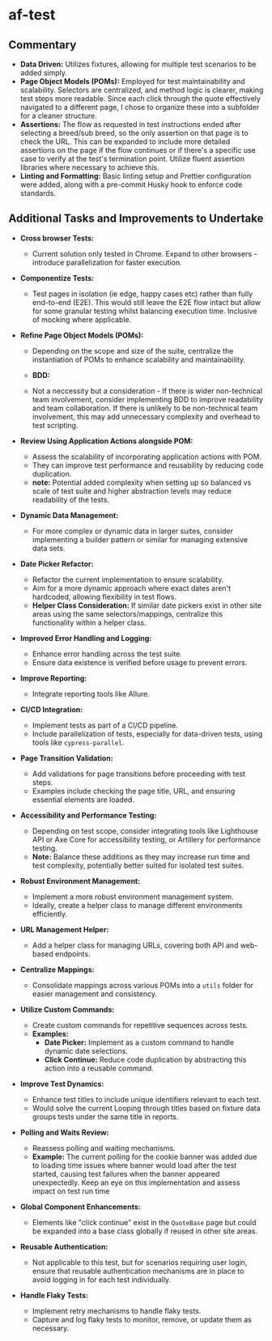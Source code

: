 # af-test

## **Commentary**

- **Data Driven:** Utilizes fixtures, allowing for multiple test scenarios to be added simply.
- **Page Object Models (POMs):** Employed for test maintainability and scalability. Selectors are centralized, and method logic is clearer, making test steps more readable. Since each click through the quote effectively navigated to a different page, I chose to organize these into a subfolder for a cleaner structure.
- **Assertions:** The flow as requested in test instructions ended after selecting a breed/sub breed, so the only assertion on that page is to check the URL. This can be expanded to include more detailed assertions on the page if the flow continues or if there's a specific use case to verify at the test's termination point. Utilize fluent assertion libraries where necessary to achieve this.
- **Linting and Formatting:** Basic linting setup and Prettier configuration were added, along with a pre-commit Husky hook to enforce code standards.

## **Additional Tasks and Improvements to Undertake**

- **Cross browser Tests:**
  - Current solution only tested in Chrome. Expand to other browsers - introduce parallelization for faster execution.

- **Componentize Tests:**
  - Test pages in isolation (ie edge, happy cases etc) rather than fully end-to-end (E2E). This would still leave the E2E flow intact but allow for some granular testing whilst balancing execution time. Inclusive of mocking where applicable. 
  
- **Refine Page Object Models (POMs):**
  - Depending on the scope and size of the suite, centralize the instantiation of POMs to enhance scalability and maintainability.
  
  - **BDD:**
  - Not a neccessity but a consideration - If there is wider non-technical team involvement, consider implementing BDD to improve readability and team collaboration. If there is unlikely to be non-technical team involvement, this may add unnecessary complexity and overhead to test scripting. 

  
- **Review Using Application Actions alongside POM:**
  - Assess the scalability of incorporating application actions with POM.
  - They can improve test performance and reusability by reducing code duplication.
  - **note:** Potential added complexity when setting up so balanced vs scale of test suite and higher abstraction levels may reduce readability of the tests.
  
- **Dynamic Data Management:**
  - For more complex or dynamic data in larger suites, consider implementing a builder pattern or similar for managing extensive data sets.
  
- **Date Picker Refactor:**
  - Refactor the current implementation to ensure scalability.
  - Aim for a more dynamic approach where exact dates aren't hardcoded, allowing flexibility in test flows.
  - **Helper Class Consideration:** If similar date pickers exist in other site areas using the same selectors/mappings, centralize this functionality within a helper class.
  
- **Improved Error Handling and Logging:**
  - Enhance error handling across the test suite.
  - Ensure data existence is verified before usage to prevent errors.
  
- **Improve Reporting:**
  - Integrate reporting tools like Allure.
  
- **CI/CD Integration:**
  - Implement tests as part of a CI/CD pipeline.
  - Include parallelization of tests, especially for data-driven tests, using tools like `cypress-parallel`.
  
- **Page Transition Validation:**
  - Add validations for page transitions before proceeding with test steps.
  - Examples include checking the page title, URL, and ensuring essential elements are loaded.
  
- **Accessibility and Performance Testing:**
  - Depending on test scope, consider integrating tools like Lighthouse API or Axe Core for accessibility testing, or Artillery for performance testing.
  - **Note:** Balance these additions as they may increase run time and test complexity, potentially better suited for isolated test suites.
  
- **Robust Environment Management:**
  - Implement a more robust environment management system.
  - Ideally, create a helper class to manage different environments efficiently.
  
- **URL Management Helper:**
  - Add a helper class for managing URLs, covering both API and web-based endpoints.
  
- **Centralize Mappings:**
  - Consolidate mappings across various POMs into a `utils` folder for easier management and consistency.
  
- **Utilize Custom Commands:**
  - Create custom commands for repetitive sequences across tests.
  - **Examples:**
    - **Date Picker:** Implement as a custom command to handle dynamic date selections.
    - **Click Continue:** Reduce code duplication by abstracting this action into a reusable command.
  
- **Improve Test Dynamics:**
  - Enhance test titles to include unique identifiers relevant to each test.
  - Would solve the current Looping through titles based on fixture data groups tests under the same title in reports.
  
- **Polling and Waits Review:**
  - Reassess polling and waiting mechanisms.
  - **Example:** The current polling for the cookie banner was added due to loading time issues where banner would load after the test started, causing test failures when the banner appeared unexpectedly. Keep an eye on this implementation and assess impact on test run time
  
- **Global Component Enhancements:**
  - Elements like "click continue" exist in the `QuoteBase` page but could be expanded into a base class globally if reused in other site areas.
  
- **Reusable Authentication:**
  - Not applicable to this test, but for scenarios requiring user login, ensure that reusable authentication mechanisms are in place to avoid logging in for each test individually.
  
- **Handle Flaky Tests:**
  - Implement retry mechanisms to handle flaky tests.
  - Capture and log flaky tests to monitor, remove, or update them as necessary.